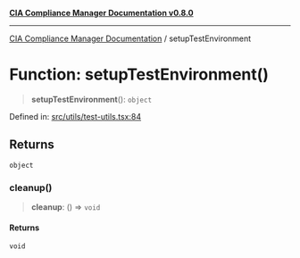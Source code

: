 [**CIA Compliance Manager Documentation v0.8.0**](../README.md)

***

[CIA Compliance Manager Documentation](../globals.md) / setupTestEnvironment

# Function: setupTestEnvironment()

> **setupTestEnvironment**(): `object`

Defined in: [src/utils/test-utils.tsx:84](https://github.com/Hack23/cia-compliance-manager/blob/cb6149c89796a3270553cf52dea8f2c5b402dd17/src/utils/test-utils.tsx#L84)

## Returns

`object`

### cleanup()

> **cleanup**: () => `void`

#### Returns

`void`
